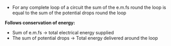 - For any complete loop of a circuit the sum of the e.m.fs round the loop is equal to the sum of the potential drops round the loop

**Follows conservation of energy:**
- Sum of e.m.fs -> total electrical energy supplied
- The sum of potential drops -> Total energy delivered around the loop
